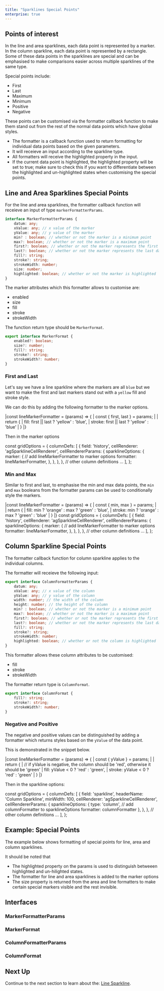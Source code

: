 ```yaml
---
title: "Sparklines Special Points"
enterprise: true
---
```


## Points of interest

In the line and area sparklines, each data point is represented by a marker. In the column sparkline, each data point is represented by a rectangle.
Some of these data points in the sparklines are special and can be emphasised to make comparisons easier across multiple sparklines of the same type.

Special points include:
- First
- Last
- Maximum
- Minimum
- Positive
- Negative

These points can be customised via the formatter callback function to make them stand out from the rest of the normal data points which have global styles.

- The formatter is a callback function used to return formatting for individual data points based on the given parameters.
- It will receieve an input according to the sparkline type.
- All formatters will receive the highlighted property in the input.
- If the current data point is highlighted, the highlighted property will be set to true; make sure to check this if you want to differentiate between the highlighted and un-highlighted states when customising the special points.

## Line and Area Sparklines Special Points

For the line and area sparklines, the formatter callback function will receieve an input of type `markerFormatterParams`.

``` ts
interface MarkerFormatterParams {
    datum: any;
    xValue: any; // x value of the marker
    yValue: any; // y value of the marker
    min? : boolean; // whether or not the marker is a minimum point
    max?: boolean; // whether or not the marker is a maximum point
    first?: boolean; // whether or not the marker represents the first data point
    last?: boolean; // whether or not the marker represents the last data point
    fill?: string;
    stroke?: string;
    strokeWidth: number;
    size: number;
    highlighted: boolean; // whether or not the marker is highlighted
}
```
The marker attributes which this formatter allows to customise are:
 - enabled
 - size
 - fill
 - stroke
 - strokeWidth

The function return type should be `MarkerFormat`.

```ts
export interface MarkerFormat {
    enabled?: boolean;
    size?: number;
    fill?: string;
    stroke?: string;
    strokeWidth?: number;
}
```

### First and Last

Let's say we have a line sparkline where the markers are all `blue` but we want to make the first and last markers stand out with a `yellow` fill and stroke style.

We can do this by adding the following formatter to the marker options.

<snippet>
|const lineMarkerFormatter = (params) => {
|    const { first, last } = params;
|
|    return {
|        fill: first || last ? 'yellow' : 'blue',
|        stroke: first || last ? 'yellow' : 'blue'
|    }
|}
</snippet>

Then in the marker options

<snippet>
const gridOptions = {
    columnDefs: [
        {
            field: 'history',
            cellRenderer: 'agSparklineCellRenderer',
            cellRendererParams: {
                sparklineOptions: {
                    marker: {
                        // add lineMarkerFormatter to marker options
                        formatter: lineMarkerFormatter,
                    },
                },
            },
        },
        // other column definitions ...
    ],
};
</snippet>

### Min and Max

Similar to first and last, to emphasise the min and max data points, the `min` and `max` booleans from the formatter params can be used to conditionally style the markers.

<snippet>
|const lineMarkerFormatter = (params) => {
|    const { min, max } = params;
|
|    return {
|        fill: min ? 'orange' : max ? 'green' : 'blue',
|        stroke: min ? 'orange' : max ? 'green' : 'blue'
|    }
|}
</snippet>

<snippet>
const gridOptions = {
    columnDefs: [
        {
            field: 'history',
            cellRenderer: 'agSparklineCellRenderer',
            cellRendererParams: {
                sparklineOptions: {
                    marker: {
                        // add lineMarkerFormatter to marker options
                        formatter: lineMarkerFormatter,
                    },
                },
            },
        },
        // other column definitions ...
    ],
};
</snippet>

## Column Sparkline Special Points

The formatter callback function for column sparkline applies to the individual columns.

The formatter will receieve the following input:

```ts
export interface ColumnFormatterParams {
    datum: any;
    xValue: any; // x value of the column
    yValue: any; // y value of the column
    width: number; // the width of the column
    height: number; // the height of the column
    min? : boolean; // whether or not the marker is a minimum point
    max?: boolean; // whether or not the marker is a maximum point
    first?: boolean; // whether or not the marker represents the first data point
    last?: boolean; // whether or not the marker represents the last data point
    fill?: string;
    stroke?: string;
    strokeWidth: number;
    highlighted: boolean; // whether or not the column is highlighted
}
```
This formatter allows these column attributes to be customised:

- fill
- stroke
- strokeWidth

The formatter return type is `ColumnFormat`.

```ts
export interface ColumnFormat {
    fill?: string;
    stroke?: string;
    strokeWidth?: number;
}
```
### Negative and Positive

The negative and positive values can be distinguished by adding a formatter which returns styles based on the `yValue` of the data point.

This is demonstrated in the snippet below.

<snippet>
|const lineMarkerFormatter = (params) => {
|    const { yValue } = params;
|
|    return {
|        // if yValue is negative, the column should be 'red', otherwise it should be 'green'
|        fill: yValue < 0 ? 'red' : 'green',
|        stroke: yValue < 0 ? 'red' : 'green'
|    }
|}
</snippet>

Then in the sparkline options:

<snippet>
const gridOptions = {
    columnDefs: [
        {
            field: 'sparkline',
            headerName: 'Column Sparkline',
            minWidth: 100,
            cellRenderer: 'agSparklineCellRenderer',
            cellRendererParams: {
                sparklineOptions: {
                    type: 'column',
                    // add columnFormatter to sparklineOptions
                    formatter: columnFormatter
                },
            },
        },
        // other column definitions ...
    ],
};
</snippet>

## Example: Special Points

The example below shows formatting of special points for line, area and column sparklines.

It should be noted that

- The highlighted property on the params is used to distinguish betweeen highlighted and un-hilighted states.
- The formatter for line and area sparklines is added to the marker options
- The size property is returned from the area and line formatters to make certain special markers visible and the rest invisible.

<grid-example title='Sparkline Special Points' name='sparkline-special-points' type='generated' options='{ "enterprise": true, "exampleHeight": 585, "modules": ["clientside", "sparklines"] }'></grid-example>

## Interfaces
### MarkerFormatterParams

<interface-documentation interfaceName='MarkerFormatterParams' ></interface-documentation>

### MarkerFormat

<interface-documentation interfaceName='MarkerFormat' ></interface-documentation>

### ColumnFormatterParams

<interface-documentation interfaceName='ColumnFormatterParams' ></interface-documentation>

### ColumnFormat

<interface-documentation interfaceName='ColumnFormat' ></interface-documentation>

## Next Up

Continue to the next section to learn about the: [Line Sparkline](/sparklines-line-sparkline/).
